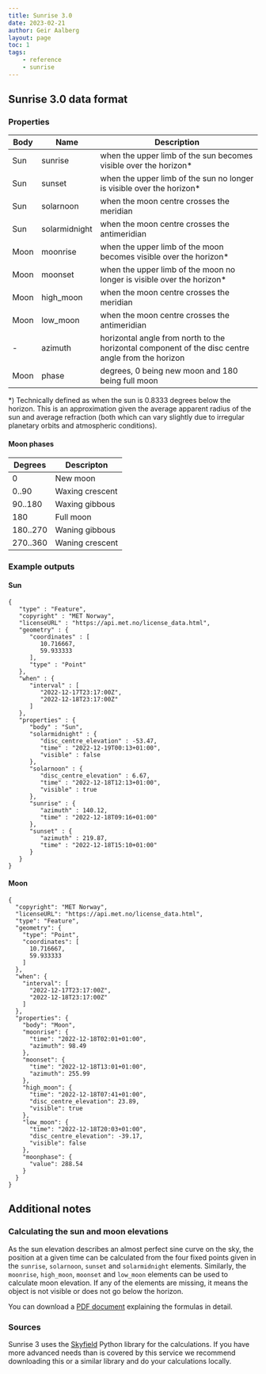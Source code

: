 ```yaml
---
title: Sunrise 3.0
date: 2023-02-21
author: Geir Aalberg
layout: page
toc: 1
tags:
    - reference
    - sunrise
---
```


## Sunrise 3.0 data format


### Properties

|Body|Name|Description|
|----|----|-----------|
|Sun |sunrise|when the upper limb of the sun becomes visible over the horizon*|
|Sun |sunset|when the upper limb of the sun no longer is visible over the horizon*|
|Sun |solarnoon|when the moon centre crosses the meridian|
|Sun |solarmidnight|when the moon centre crosses the antimeridian|
|Moon|moonrise|when the upper limb of the moon becomes visible over the horizon*|
|Moon|moonset|when the upper limb of the moon no longer is visible over the horizon*|
|Moon|high_moon|when the moon centre crosses the meridian|
|Moon|low_moon|when the moon centre crosses the antimeridian|
| -  |azimuth|horizontal angle from north to the horizontal component of the disc centre angle from the horizon
|Moon|phase|degrees, 0 being new moon and 180 being full moon|

*) Technically defined as when the sun is 0.8333 degrees below the horizon.
This is an approximation given the average apparent
radius of the sun and average refraction (both which can vary slightly due to
irregular planetary orbits and atmospheric conditions).

#### Moon phases

|Degrees |Descripton|
|--------|----------|
|  0     |New moon|
|  0..90 |Waxing crescent|
| 90..180|Waxing gibbous |
| 180    |Full moon      |
|180..270|Waning gibbous |
|270..360|Waning crescent|

### Example outputs

#### Sun

    {
       "type" : "Feature",
       "copyright" : "MET Norway",
       "licenseURL" : "https://api.met.no/license_data.html",
       "geometry" : {
          "coordinates" : [
             10.716667,
             59.933333
          ],
          "type" : "Point"
       },
       "when" : {
          "interval" : [
             "2022-12-17T23:17:00Z",
             "2022-12-18T23:17:00Z"
          ]
       },
       "properties" : {
          "body" : "Sun",
          "solarmidnight" : {
             "disc_centre_elevation" : -53.47,
             "time" : "2022-12-19T00:13+01:00",
             "visible" : false
          },
          "solarnoon" : {
             "disc_centre_elevation" : 6.67,
             "time" : "2022-12-18T12:13+01:00",
             "visible" : true
          },
          "sunrise" : {
             "azimuth" : 140.12,
             "time" : "2022-12-18T09:16+01:00"
          },
          "sunset" : {
             "azimuth" : 219.87,
             "time" : "2022-12-18T15:10+01:00"
          }
       }
    }

#### Moon

    {
      "copyright": "MET Norway",
      "licenseURL": "https://api.met.no/license_data.html",
      "type": "Feature",
      "geometry": {
        "type": "Point",
        "coordinates": [
          10.716667,
          59.933333
        ]
      },
      "when": {
        "interval": [
          "2022-12-17T23:17:00Z",
          "2022-12-18T23:17:00Z"
        ]
      },
      "properties": {
        "body": "Moon",
        "moonrise": {
          "time": "2022-12-18T02:01+01:00",
          "azimuth": 98.49
        },
        "moonset": {
          "time": "2022-12-18T13:01+01:00",
          "azimuth": 255.99
        },
        "high_moon": {
          "time": "2022-12-18T07:41+01:00",
          "disc_centre_elevation": 23.89,
          "visible": true
        },
        "low_moon": {
          "time": "2022-12-18T20:03+01:00",
          "disc_centre_elevation": -39.17,
          "visible": false
        },
        "moonphase": {
          "value": 288.54
        }
      }
    }




## Additional notes

### Calculating the sun and moon elevations

As the sun elevation describes an almost perfect sine curve on the sky,
the position at a given time can be calculated from the four fixed points
given in the `sunrise`, `solarnoon`, `sunset` and `solarmidnight` elements.
Similarly, the `moonrise`, `high_moon`, `moonset` and `low_moon` elements
can be used to calculate moon elevation. If any of the elements are missing,
it means the object is not visible or does not go below the horizon.

You can download a [PDF document](/doc/assets/PoleSunZenith.pdf) explaining
the formulas in detail.

### Sources

Sunrise 3 uses the [Skyfield](https://rhodesmill.org/skyfield/almanac.html) Python
library for the calculations. If you have more advanced needs than is covered by
this service we recommend downloading this or a similar library and do your
calculations locally.